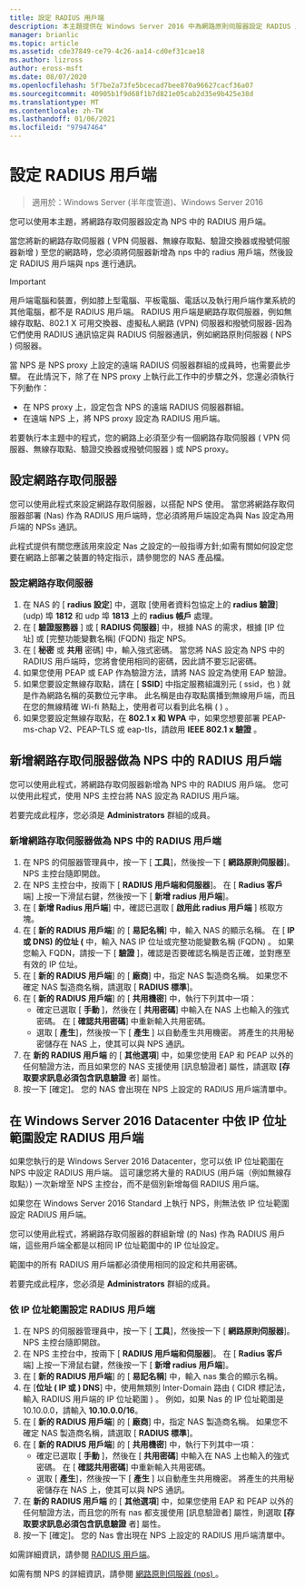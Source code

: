```yaml
---
title: 設定 RADIUS 用戶端
description: 本主題提供在 Windows Server 2016 中為網路原則伺服器設定 RADIUS 用戶端的相關資訊。
manager: brianlic
ms.topic: article
ms.assetid: cde37849-ce79-4c26-aa14-cd0ef31cae18
ms.author: lizross
author: eross-msft
ms.date: 08/07/2020
ms.openlocfilehash: 5f7be2a73fe5bcecad7bee870a96627cacf36a07
ms.sourcegitcommit: 40905b1f9d68f1b7d821e05cab2d35e9b425e38d
ms.translationtype: MT
ms.contentlocale: zh-TW
ms.lasthandoff: 01/06/2021
ms.locfileid: "97947464"
---
```

# <a name="configure-radius-clients"></a>設定 RADIUS 用戶端

>適用於：Windows Server (半年度管道)、Windows Server 2016

您可以使用本主題，將網路存取伺服器設定為 NPS 中的 RADIUS 用戶端。

當您將新的網路存取伺服器 \( VPN 伺服器、無線存取點、驗證交換器或撥號伺服器新增 \) 至您的網路時，您必須將伺服器新增為 nps 中的 radius 用戶端，然後設定 RADIUS 用戶端與 nps 進行通訊。

>[!IMPORTANT]
>用戶端電腦和裝置，例如膝上型電腦、平板電腦、電話以及執行用戶端作業系統的其他電腦，都不是 RADIUS 用戶端。 RADIUS 用戶端是網路存取伺服器，例如無線存取點、802.1 X 可用交換器、虛擬私人網路 (VPN) 伺服器和撥號伺服器-因為它們使用 RADIUS 通訊協定與 RADIUS 伺服器通訊，例如網路原則伺服器 \( NPS \) 伺服器。

當 NPS 是 NPS proxy 上設定的遠端 RADIUS 伺服器群組的成員時，也需要此步驟。 在此情況下，除了在 NPS proxy 上執行此工作中的步驟之外，您還必須執行下列動作：

- 在 NPS proxy 上，設定包含 NPS 的遠端 RADIUS 伺服器群組。
- 在遠端 NPS 上，將 NPS proxy 設定為 RADIUS 用戶端。

若要執行本主題中的程式，您的網路上必須至少有一個網路存取伺服器 \( VPN 伺服器、無線存取點、驗證交換器或撥號伺服器 \) 或 NPS proxy。

## <a name="configure-the-network-access-server"></a>設定網路存取伺服器

您可以使用此程式來設定網路存取伺服器，以搭配 NPS 使用。 當您將網路存取伺服器部署 (Nas) 作為 RADIUS 用戶端時，您必須將用戶端設定為與 Nas 設定為用戶端的 NPSs 通訊。

此程式提供有關您應該用來設定 Nas 之設定的一般指導方針;如需有關如何設定您要在網路上部署之裝置的特定指示，請參閱您的 NAS 產品檔。

### <a name="to-configure-the-network-access-server"></a>設定網路存取伺服器

1. 在 NAS 的 [ **radius 設定**] 中，選取 [使用者資料包協定上的 **radius 驗證**] (udp) 埠 **1812** 和 udp 埠 **1813** 上的 **radius 帳戶** 處理。
2. 在 [ **驗證服務器** ] 或 [ **RADIUS 伺服器**] 中，根據 NAS 的需求，根據 [IP 位址] 或 [完整功能變數名稱] (FQDN) 指定 NPS。
3. 在 [ **秘密** 或 **共用** 密碼] 中，輸入強式密碼。 當您將 NAS 設定為 NPS 中的 RADIUS 用戶端時，您將會使用相同的密碼，因此請不要忘記密碼。
4. 如果您使用 PEAP 或 EAP 作為驗證方法，請將 NAS 設定為使用 EAP 驗證。
5. 如果您要設定無線存取點，請在 [ **SSID**] 中指定服務組識別元 \( ssid，也 \) 就是作為網路名稱的英數位元字串。 此名稱是由存取點廣播到無線用戶端，而且在您的無線精確 Wi-fi 熱點上，使用者可以看到此名稱 \( \) 。
6. 如果您要設定無線存取點，在 **802.1 x 和 WPA** 中，如果您想要部署 PEAP-ms-chap V2、PEAP-TLS 或 eap-tls，請啟用 **IEEE 802.1 x 驗證** 。

## <a name="add-the-network-access-server-as-a-radius-client-in-nps"></a>新增網路存取伺服器做為 NPS 中的 RADIUS 用戶端

您可以使用此程式，將網路存取伺服器新增為 NPS 中的 RADIUS 用戶端。 您可以使用此程式，使用 NPS 主控台將 NAS 設定為 RADIUS 用戶端。

若要完成此程序，您必須是 **Administrators** 群組的成員。

### <a name="to-add-a-network-access-server-as-a-radius-client-in-nps"></a>新增網路存取伺服器做為 NPS 中的 RADIUS 用戶端

1. 在 NPS 的伺服器管理員中，按一下 [ **工具**]，然後按一下 [ **網路原則伺服器**]。 NPS 主控台隨即開啟。
2. 在 NPS 主控台中，按兩下 [ **RADIUS 用戶端和伺服器**]。 在 [ **Radius 客戶** 端] 上按一下滑鼠右鍵，然後按一下 [ **新增 radius 用戶端**]。
3. 在 [ **新增 Radius 用戶端**] 中，確認已選取 [ **啟用此 radius 用戶端** ] 核取方塊。
4. 在 [ **新的 RADIUS 用戶端**] 的 [ **易記名稱**] 中，輸入 NAS 的顯示名稱。 在 [ **IP 或 DNS) 的位址 (** 中，輸入 NAS IP 位址或完整功能變數名稱 (FQDN) 。 如果您輸入 FQDN，請按一下 [ **驗證** ]，確認是否要確認名稱是否正確，並對應至有效的 IP 位址。
5. 在 [ **新的 RADIUS 用戶端**] 的 [ **廠商**] 中，指定 NAS 製造商名稱。 如果您不確定 NAS 製造商名稱，請選取 [ **RADIUS 標準**]。
6. 在 [ **新的 RADIUS 用戶端**] 的 [ **共用機密**] 中，執行下列其中一項：
    - 確定已選取 [ **手動** ]，然後在 [ **共用密碼**] 中輸入在 NAS 上也輸入的強式密碼。 在 [ **確認共用密碼**] 中重新輸入共用密碼。
    - 選取 [ **產生**]，然後按一下 [ **產生** ] 以自動產生共用機密。 將產生的共用秘密儲存在 NAS 上，使其可以與 NPS 通訊。
7. 在 **新的 RADIUS 用戶端** 的 [ **其他選項**] 中，如果您使用 EAP 和 PEAP 以外的任何驗證方法，而且如果您的 NAS 支援使用 [訊息驗證者] 屬性，請選取 **[存取要求訊息必須包含訊息驗證** 者] 屬性。
8. 按一下 [確定]。 您的 NAS 會出現在 NPS 上設定的 RADIUS 用戶端清單中。

## <a name="configure-radius-clients-by-ip-address-range-in-windows-server-2016-datacenter"></a>在 Windows Server 2016 Datacenter 中依 IP 位址範圍設定 RADIUS 用戶端

如果您執行的是 Windows Server 2016 Datacenter，您可以依 IP 位址範圍在 NPS 中設定 RADIUS 用戶端。 這可讓您將大量的 RADIUS (用戶端（例如無線存取點）) 一次新增至 NPS 主控台，而不是個別新增每個 RADIUS 用戶端。

如果您在 Windows Server 2016 Standard 上執行 NPS，則無法依 IP 位址範圍設定 RADIUS 用戶端。

您可以使用此程式，將網路存取伺服器的群組新增 (的 Nas) 作為 RADIUS 用戶端，這些用戶端全都是以相同 IP 位址範圍中的 IP 位址設定。

範圍中的所有 RADIUS 用戶端都必須使用相同的設定和共用密碼。

若要完成此程序，您必須是 **Administrators** 群組的成員。

### <a name="to-set-up-radius-clients-by-ip-address-range"></a>依 IP 位址範圍設定 RADIUS 用戶端

1. 在 NPS 的伺服器管理員中，按一下 [ **工具**]，然後按一下 [ **網路原則伺服器**]。 NPS 主控台隨即開啟。
2. 在 NPS 主控台中，按兩下 [ **RADIUS 用戶端和伺服器**]。 在 [ **Radius 客戶** 端] 上按一下滑鼠右鍵，然後按一下 [ **新增 radius 用戶端**]。
3. 在 [ **新的 RADIUS 用戶端**] 的 [ **易記名稱**] 中，輸入 nas 集合的顯示名稱。
4. 在 [**位址 \( IP 或 \) DNS**] 中，使用無類別 Inter-Domain 路由 \( CIDR 標記法，輸入 RADIUS 用戶端的 IP 位址範圍 \) 。 例如，如果 Nas 的 IP 位址範圍是10.10.0.0，請輸入 **10.10.0.0/16**。
5. 在 [ **新的 RADIUS 用戶端**] 的 [ **廠商**] 中，指定 NAS 製造商名稱。 如果您不確定 NAS 製造商名稱，請選取 [ **RADIUS 標準**]。
6. 在 [ **新的 RADIUS 用戶端**] 的 [ **共用機密**] 中，執行下列其中一項：
    - 確定已選取 [ **手動** ]，然後在 [ **共用密碼**] 中輸入在 NAS 上也輸入的強式密碼。 在 [ **確認共用密碼**] 中重新輸入共用密碼。
    - 選取 [ **產生**]，然後按一下 [ **產生** ] 以自動產生共用機密。 將產生的共用秘密儲存在 NAS 上，使其可以與 NPS 通訊。
7. 在 **新的 RADIUS 用戶端** 的 [ **其他選項**] 中，如果您使用 EAP 和 PEAP 以外的任何驗證方法，而且您的所有 nas 都支援使用 [訊息驗證者] 屬性，則選取 **[存取要求訊息必須包含訊息驗證** 者] 屬性。
8. 按一下 [確定]。 您的 Nas 會出現在 NPS 上設定的 RADIUS 用戶端清單中。

如需詳細資訊，請參閱 [RADIUS 用戶端](nps-radius-clients.md)。

如需有關 NPS 的詳細資訊，請參閱 [網路原則伺服器 (nps) ](nps-top.md)。